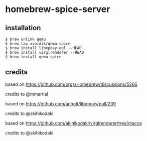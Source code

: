 # homebrew-spice-server

## installation

```terminal
$ brew unlink qemu
$ brew tap avoidik/qemu-spice
$ brew install libepoxy-egl --HEAD
$ brew install virglrenderer --HEAD
$ brew install qemu-spice
```

## credits

based on https://github.com/orgs/Homebrew/discussions/5266

credits to @mmartial

based on https://github.com/anholt/libepoxy/pull/239

credits to @akihikodaki

based on https://github.com/akihikodaki/virglrenderer/tree/macos

credits to @akihikodaki
